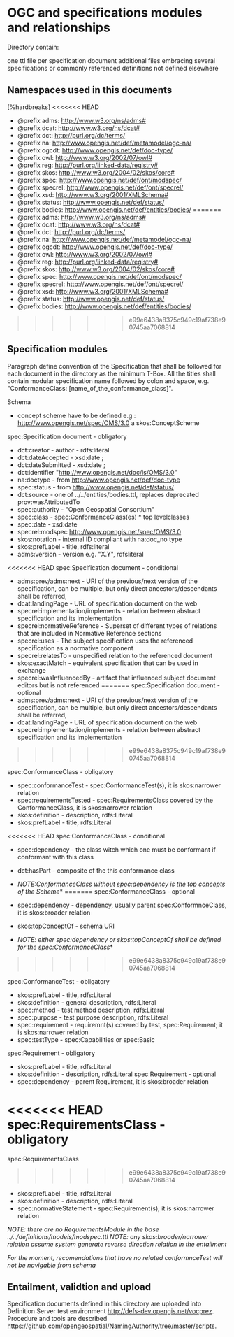 # OGC and specifications modules and relationships

Directory contain:

one ttl file per specification document
additional files embracing several specifications or commonly referenced definitions not defined elsewhere

## Namespaces used in this documents

[%hardbreaks]
<<<<<<< HEAD
* @prefix adms: <http://www.w3.org/ns/adms#>
* @prefix dcat: <http://www.w3.org/ns/dcat#>
* @prefix dct: <http://purl.org/dc/terms/>
* @prefix na: <http://www.opengis.net/def/metamodel/ogc-na/>
* @prefix ogcdt: <http://www.opengis.net/def/doc-type/>
* @prefix owl: <http://www.w3.org/2002/07/owl#>
* @prefix reg: <http://purl.org/linked-data/registry#>
* @prefix skos: <http://www.w3.org/2004/02/skos/core#>
* @prefix spec: <http://www.opengis.net/def/ont/modspec/>
* @prefix specrel: <http://www.opengis.net/def/ont/specrel/>
* @prefix xsd: <http://www.w3.org/2001/XMLSchema#>
* @prefix status: <http://www.opengis.net/def/status/>
* @prefix bodies: <http://www.opengis.net/def/entities/bodies/>
=======
* @prefix adms: <http://www.w3.org/ns/adms#> 
* @prefix dcat: <http://www.w3.org/ns/dcat#> 
* @prefix dct: <http://purl.org/dc/terms/> 
* @prefix na: <http://www.opengis.net/def/metamodel/ogc-na/> 
* @prefix ogcdt: <http://www.opengis.net/def/doc-type/> 
* @prefix owl: <http://www.w3.org/2002/07/owl#> 
* @prefix reg: <http://purl.org/linked-data/registry#> 
* @prefix skos: <http://www.w3.org/2004/02/skos/core#> 
* @prefix spec: <http://www.opengis.net/def/ont/modspec/> 
* @prefix specrel: <http://www.opengis.net/def/ont/specrel/> 
* @prefix xsd: <http://www.w3.org/2001/XMLSchema#> 
* @prefix status: <http://www.opengis.net/def/status/> 
* @prefix bodies: <http://www.opengis.net/def/entities/bodies/> 
>>>>>>> e99e6438a8375c949c19af738e90745aa7068814


## Specification modules

Paragraph define convention of the Specification that shall be followed for each document in the directory as the minimum T-Box.
All the titles shall contain modular specification name followed by colon and space, e.g. "ConformanceClass: [name_of_the_conformance_class]".


Schema

* concept scheme have to be defined e.g.: <http://www.opengis.net/spec/OMS/3.0> a skos:ConceptScheme


spec:Specification document - obligatory
* dct:creator - author - rdfs:literal
* dct:dateAccepted - xsd:date ;
* dct:dateSubmitted - xsd:date ;
* dct:identifier "http://www.opengis.net/doc/is/OMS/3.0"
* na:doctype - from http://www.opengis.net/def/doc-type
* spec:status - from http://www.opengis.net/def/status/
* dct:source - one of ../../entities/bodies.ttl, replaces deprecated prov:wasAttributedTo
* spec:authority - "Open Geospatial Consortium"
* spec:class - spec:ConformanceClass(es) * top levelclasses
* spec:date - xsd:date
* specrel:modspec <http://www.opengis.net/spec/OMS/3.0>
* skos:notation - internal ID compliant with na:doc_no type
* skos:prefLabel - title, rdfs:literal
* adms:version - version e.g. "X.Y", rdfsliteral

<<<<<<< HEAD
spec:Specification document - conditional
* adms:prev/adms:next - URI of the previous/next version of the specification, can be multiple, but only direct ancestors/descendants shall be referred,
* dcat:landingPage - URL of specification document on the web
* specrel:implementation/implements - relation between abstract specification and its implementation
* specrel:normativeReference - Superset of different types of relations that are included in Normative Reference sections
* specrel:uses - The subject specification uses the referenced specification as a normative component
* specrel:relatesTo - unspecified relation to the referenced document
* skos:exactMatch - equivalent specification that can be used in exchange
* specrel:wasInfluencedBy - artifact that influenced subject document editors but is not referenced
=======
spec:Specification document - optional
* adms:prev/adms:next - URI of the previous/next version of the specification, can be multiple, but only direct ancestors/descendants shall be referred,
* dcat:landingPage - URL of specification document on the web
* specrel:implementation/implements - relation between abstract specification and its implementation
>>>>>>> e99e6438a8375c949c19af738e90745aa7068814

spec:ConformanceClass - obligatory
* spec:conformanceTest - spec:ConformanceTest(s), it is skos:narrower relation
* spec:requirementsTested - spec:RequirementsClass covered by the ConformanceClass, it is skos:narrower relation
* skos:definition - description, rdfs:Literal
* skos:prefLabel - title, rdfs:Literal

<<<<<<< HEAD
spec:ConformanceClass - conditional
* spec:dependency - the class witch which one must be conformant if conformant with this class
* dct:hasPart - composite of the this conformance class

* _NOTE:ConformanceClass without spec:dependency is the top concepts of the Scheme_*
=======
spec:ConformanceClass - optional
* spec:dependency - dependency, usually parent spec:ConformnceClass, it is skos:broader relation
* skos:topConceptOf - schema URI

* _NOTE: either spec:dependency or skos:topConceptOf shall be defined for the spec:ConformanceClass_* 
>>>>>>> e99e6438a8375c949c19af738e90745aa7068814

spec:ConformanceTest - obligatory
* skos:prefLabel  - title, rdfs:Literal
* skos:definition - general description, rdfs:Literal
* spec:method - test method description, rdfs:Literal
* spec:purpose - test purpose description, rdfs:Literal
* spec:requirement - requiremnt(s) covered by test, spec:Requirement; it is skos:narrower relation
* spec:testType - spec:Capabilities or spec:Basic

spec:Requirement - obligatory
* skos:prefLabel - title, rdfs:Literal
* skos:definition - description, rdfs:Literal
spec:Requirement - optional
* spec:dependency - parent Requirement, it is skos:broader relation

<<<<<<< HEAD
spec:RequirementsClass - obligatory
=======
spec:RequirementsClass
>>>>>>> e99e6438a8375c949c19af738e90745aa7068814
* skos:prefLabel - title, rdfs:Literal
* skos:definition - description, rdfs:Literal
* spec:normativeStatement - spec:Requirement(s); it is skos:narrower relation


_NOTE: there are no RequirementsModule in the base ../../definitions/models/modspec.ttl_
_NOTE: any skos:broader/narrower relation assume system generate reverse direction relation in the entailment_

_For the moment, recomendations that have no related conformnceTest will not be navigable from schema_


## Entailment, validtion and upload

Specification documents defined in this directory are uploaded into Definition Server test environment http://defs-dev.opengis.net/vocprez.
Procedure and tools are described https://github.com/opengeospatial/NamingAuthority/tree/master/scripts.
